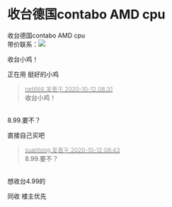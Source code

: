 # 收台德国contabo AMD cpu


收台德国contabo AMD cpu<br />
带价联系：<a href="http://wpa.qq.com/msgrd?V=1&Uin=1792624151&amp;Site=[Discuz!]&amp;Menu=yes" target="_blank"><img src="http://wpa.qq.com/pa?p=1:1792624151:1" border="0"></a>

收台小鸡！

正在用 挺好的小鸡

<div class="quote"><blockquote><font size="2"><a href="https://www.hostloc.com/forum.php?mod=redirect&amp;goto=findpost&amp;pid=9287667&amp;ptid=752736" target="_blank"><font color="#999999">net666 发表于 2020-10-12 08:31</font></a></font><br />
收台小鸡！</blockquote></div><br />
8.99.要不？

直接自己买吧

<div class="quote"><blockquote><font size="2"><a href="https://www.hostloc.com/forum.php?mod=redirect&amp;goto=findpost&amp;pid=9287708&amp;ptid=752736" target="_blank"><font color="#999999">suantong 发表于 2020-10-12 08:43</font></a></font><br />
8.99.要不？</blockquote></div><br />
想收台4.99的<img src="static/image/smiley/yct/002.gif" smilieid="30" border="0" alt="" />

同收 楼主优先<img id="aimg_zqkT9" onclick="zoom(this, this.src, 0, 0, 0)" class="zoom" src="https://cdn.jsdelivr.net/gh/hishis/forum-master/public/images/patch.gif" onmouseover="img_onmouseoverfunc(this)" onload="thumbImg(this)" border="0" alt="" />
